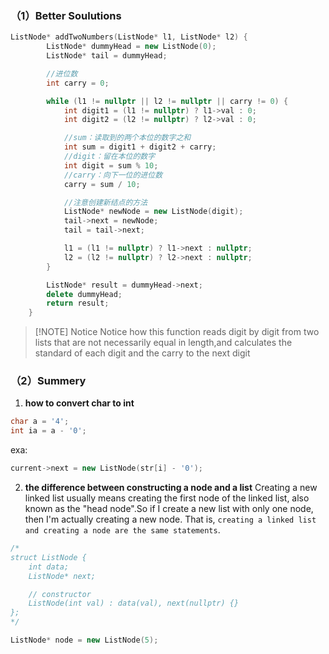 ### （1）Better Soulutions

```cpp
ListNode* addTwoNumbers(ListNode* l1, ListNode* l2) {
        ListNode* dummyHead = new ListNode(0);
        ListNode* tail = dummyHead;

	    //进位数
        int carry = 0;

        while (l1 != nullptr || l2 != nullptr || carry != 0) {
            int digit1 = (l1 != nullptr) ? l1->val : 0;
            int digit2 = (l2 != nullptr) ? l2->val : 0;

			//sum：读取到的两个本位的数字之和
            int sum = digit1 + digit2 + carry;
            //digit：留在本位的数字
            int digit = sum % 10;
            //carry：向下一位的进位数
            carry = sum / 10;

			//注意创建新结点的方法
            ListNode* newNode = new ListNode(digit);
            tail->next = newNode;
            tail = tail->next;

            l1 = (l1 != nullptr) ? l1->next : nullptr;
            l2 = (l2 != nullptr) ? l2->next : nullptr;
        }

        ListNode* result = dummyHead->next;
        delete dummyHead;
        return result;
    }
```

> [!NOTE] Notice
Notice how this function reads digit by digit from two lists that are not necessarily equal in length,and calculates the standard of each digit and the carry to the next digit


### （2）Summery
1. **how to convert char to int**
```cpp
char a = '4';
int ia = a - '0';
```
exa:
```cpp
current->next = new ListNode(str[i] - '0');
```

2. **the difference between constructing a node and a list**
Creating a new linked list usually means creating the first node of the linked list, also known as the "head node".So if I create a new list with only one node, then I'm actually creating a new node.
That is, `creating a linked list and creating a node are the same statements`.
```cpp
/*
struct ListNode {
    int data;
    ListNode* next;

    // constructor
    ListNode(int val) : data(val), next(nullptr) {}
};
*/

ListNode* node = new ListNode(5);

```
